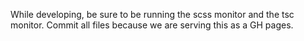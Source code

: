 
While developing, be sure to be running the scss monitor and the tsc monitor. Commit all files because we are serving this as a GH pages.

